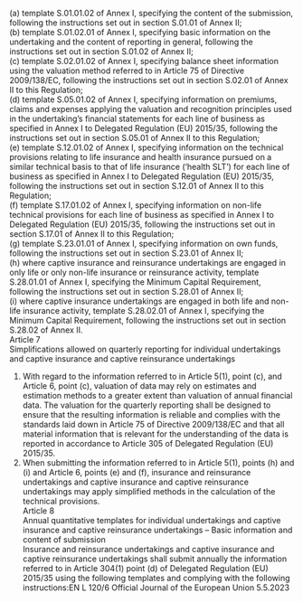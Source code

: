  
(a) template S.01.01.02 of Annex I, specifying the content of the submission, following the instructions set out in 
section S.01.01 of Annex II;  
(b) template S.01.02.01 of Annex I, specifying basic information on the undertaking and the content of reporting in 
general, following the instructions set out in section S.01.02 of Annex II;  
(c) template S.02.01.02 of Annex I, specifying balance sheet information using the valuation method referred to in 
Article 75 of Directive 2009/138/EC, following the instructions set out in section S.02.01 of Annex II to this 
Regulation;  
(d) template S.05.01.02 of Annex I, specifying information on premiums, claims and expenses applying the valuation 
and recognition principles used in the undertaking’s financial statements for each line of business as specified in 
Annex I to Delegated Regulation (EU) 2015/35, following the instructions set out in section S.05.01 of Annex II to 
this Regulation;  
(e) template S.12.01.02 of Annex I, specifying information on the technical provisions relating to life insurance and 
health insurance pursued on a similar technical basis to that of life insurance (‘health SLT’) for each line of business 
as specified in Annex I to Delegated Regulation (EU) 2015/35, following the instructions set out in section S.12.01 
of Annex II to this Regulation;  
(f) template S.17.01.02 of Annex I, specifying information on non-life technical provisions for each line of business as 
specified in Annex I to Delegated Regulation (EU) 2015/35, following the instructions set out in section S.17.01 of 
Annex II to this Regulation;  
(g) template S.23.01.01 of Annex I, specifying information on own funds, following the instructions set out in section 
S.23.01 of Annex II;  
(h) where captive insurance and reinsurance undertakings are engaged in only life or only non-life insurance or 
reinsurance activity, template S.28.01.01 of Annex I, specifying the Minimum Capital Requirement, following the 
instructions set out in section S.28.01 of Annex II;  
(i) where captive insurance undertakings are engaged in both life and non-life insurance activity, template S.28.02.01 of 
Annex I, specifying the Minimum Capital Requirement, following the instructions set out in section S.28.02 of 
Annex II.  
Article 7  
Simplifications allowed on quarterly reporting for individual undertakings and captive insurance and captive 
reinsurance undertakings  
1. With regard to the information referred to in Article 5(1), point (c), and Article 6, point (c), valuation of data may 
rely on estimates and estimation methods to a greater extent than valuation of annual financial data. The valuation for 
the quarterly reporting shall be designed to ensure that the resulting information is reliable and complies with the 
standards laid down in Article 75 of Directive 2009/138/EC and that all material information that is relevant for the 
understanding of the data is reported in accordance to Article 305 of Delegated Regulation (EU) 2015/35.  
2. When submitting the information referred to in Article 5(1), points (h) and (i) and Article 6, points (e) and (f), 
insurance and reinsurance undertakings and captive insurance and captive reinsurance undertakings may apply 
simplified methods in the calculation of the technical provisions.  
Article 8  
Annual quantitative templates for individual undertakings and captive insurance and captive reinsurance 
undertakings – Basic information and content of submission  
Insurance and reinsurance undertakings and captive insurance and captive reinsurance undertakings shall submit 
annually the information referred to in Article 304(1) point (d) of Delegated Regulation (EU) 2015/35 using the 
following templates and complying with the following instructions:EN  L 120/6 Official Journal of the European Union 5.5.2023